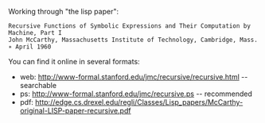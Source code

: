 Working through "the lisp paper":

    Recursive Functions of Symbolic Expressions and Their Computation by Machine, Part I
    John McCarthy, Massachusetts Institute of Technology, Cambridge, Mass. ∗ April 1960

You can find it online in several formats:

 * web: <http://www-formal.stanford.edu/jmc/recursive/recursive.html> -- searchable
 * ps: <http://www-formal.stanford.edu/jmc/recursive.ps> -- recommended
 * pdf: <http://edge.cs.drexel.edu/regli/Classes/Lisp_papers/McCarthy-original-LISP-paper-recursive.pdf>
